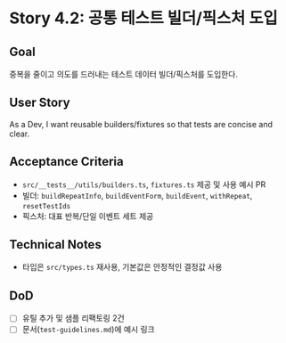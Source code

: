 # Story 4.2: 공통 테스트 빌더/픽스처 도입

## Goal
중복을 줄이고 의도를 드러내는 테스트 데이터 빌더/픽스처를 도입한다.

## User Story
As a Dev, I want reusable builders/fixtures so that tests are concise and clear.

## Acceptance Criteria
- `src/__tests__/utils/builders.ts`, `fixtures.ts` 제공 및 사용 예시 PR
- 빌더: `buildRepeatInfo`, `buildEventForm`, `buildEvent`, `withRepeat`, `resetTestIds`
- 픽스처: 대표 반복/단일 이벤트 세트 제공

## Technical Notes
- 타입은 `src/types.ts` 재사용, 기본값은 안정적인 결정값 사용

## DoD
- [ ] 유틸 추가 및 샘플 리팩토링 2건
- [ ] 문서(`test-guidelines.md`)에 예시 링크
